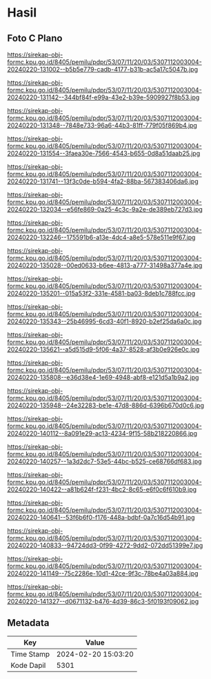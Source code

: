 # Hasil

## Foto C Plano

https://sirekap-obj-formc.kpu.go.id/8405/pemilu/pdpr/53/07/11/20/03/5307112003004-20240220-131002--b5b5e779-cadb-4177-b31b-ac5a17c5047b.jpg

https://sirekap-obj-formc.kpu.go.id/8405/pemilu/pdpr/53/07/11/20/03/5307112003004-20240220-131142--344bf84f-e99a-43e2-b39e-5909927f8b53.jpg

https://sirekap-obj-formc.kpu.go.id/8405/pemilu/pdpr/53/07/11/20/03/5307112003004-20240220-131348--7848e733-96a6-44b3-81ff-779f05f869b4.jpg

https://sirekap-obj-formc.kpu.go.id/8405/pemilu/pdpr/53/07/11/20/03/5307112003004-20240220-131554--3faea30e-7566-4543-b655-0d8a51daab25.jpg

https://sirekap-obj-formc.kpu.go.id/8405/pemilu/pdpr/53/07/11/20/03/5307112003004-20240220-131741--13f3c0de-b594-4fa2-88ba-567383406da6.jpg

https://sirekap-obj-formc.kpu.go.id/8405/pemilu/pdpr/53/07/11/20/03/5307112003004-20240220-132034--e56fe869-0a25-4c3c-9a2e-de389eb727d3.jpg

https://sirekap-obj-formc.kpu.go.id/8405/pemilu/pdpr/53/07/11/20/03/5307112003004-20240220-132246--175591b6-a13e-4dc4-a8e5-578e511e9f67.jpg

https://sirekap-obj-formc.kpu.go.id/8405/pemilu/pdpr/53/07/11/20/03/5307112003004-20240220-135028--00ed0633-b6ee-4813-a777-31498a377a4e.jpg

https://sirekap-obj-formc.kpu.go.id/8405/pemilu/pdpr/53/07/11/20/03/5307112003004-20240220-135201--015a53f2-331e-4581-ba03-8deb1c788fcc.jpg

https://sirekap-obj-formc.kpu.go.id/8405/pemilu/pdpr/53/07/11/20/03/5307112003004-20240220-135343--25b46995-6cd3-40f1-8920-b2ef25da6a0c.jpg

https://sirekap-obj-formc.kpu.go.id/8405/pemilu/pdpr/53/07/11/20/03/5307112003004-20240220-135621--a5d515d9-5f06-4a37-8528-af3b0e926e0c.jpg

https://sirekap-obj-formc.kpu.go.id/8405/pemilu/pdpr/53/07/11/20/03/5307112003004-20240220-135808--e36d38e4-1e69-4948-abf8-e121d5a1b9a2.jpg

https://sirekap-obj-formc.kpu.go.id/8405/pemilu/pdpr/53/07/11/20/03/5307112003004-20240220-135948--24e32283-be1e-47d8-886d-6396b670d0c6.jpg

https://sirekap-obj-formc.kpu.go.id/8405/pemilu/pdpr/53/07/11/20/03/5307112003004-20240220-140112--8a091e29-ac13-4234-9f15-58b218220866.jpg

https://sirekap-obj-formc.kpu.go.id/8405/pemilu/pdpr/53/07/11/20/03/5307112003004-20240220-140257--1a3d2dc7-53e5-44bc-b525-ce68766df683.jpg

https://sirekap-obj-formc.kpu.go.id/8405/pemilu/pdpr/53/07/11/20/03/5307112003004-20240220-140422--a81b624f-f231-4bc2-8c65-e6f0c6f610b9.jpg

https://sirekap-obj-formc.kpu.go.id/8405/pemilu/pdpr/53/07/11/20/03/5307112003004-20240220-140641--53f6b6f0-f176-448a-bdbf-0a7c16d54b91.jpg

https://sirekap-obj-formc.kpu.go.id/8405/pemilu/pdpr/53/07/11/20/03/5307112003004-20240220-140833--94724dd3-0f99-4272-9dd2-072dd51399e7.jpg

https://sirekap-obj-formc.kpu.go.id/8405/pemilu/pdpr/53/07/11/20/03/5307112003004-20240220-141149--75c2286e-10d1-42ce-9f3c-78be4a03a884.jpg

https://sirekap-obj-formc.kpu.go.id/8405/pemilu/pdpr/53/07/11/20/03/5307112003004-20240220-141327--d0671132-b476-4d39-86c3-5f0193f09062.jpg


## Metadata

| Key        | Value               |
| ---------- | ------------------- |
| Time Stamp | 2024-02-20 15:03:20 |
| Kode Dapil | 5301                |



